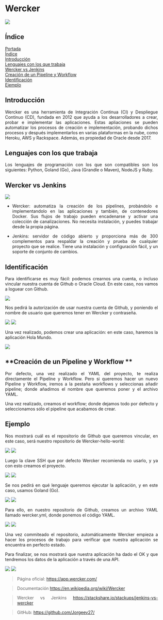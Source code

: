 <div align="justify">

# **Wercker**<a name = "id1"></a>

![](https://github.com/Jorgeev27/ci-dc/blob/main/Wercker/img/Wercker%20logo.jpeg)

## **Índice**<a name = "id2"></a>
[Portada](#id1)<br>
[Índice](#id2)<br>
[Introducción](#id3)<br>
[Lenguajes con los que trabaja](#id4)<br>
[Wercker vs Jenkins](#id5)<br>
[Creación de un Pipeline y Workflow](#id6)<br>
[Identificación](#id7)<br>
[Ejemplo](#id8)<br>

## **Introducción**<a name="id3"></a>
Wercker es una herramienta de Integración Continua (CI) y Despliegue Continuo
(CD), fundada en 2012 que ayuda a los desarrolladores a crear, probar e
implementar las aplicaciones. Estas apliaciones se pueden
 automatizar los procesos de creación e
implementación, probando dichos procesos y después implementarlos en varias
plataformas en la nube, como Heroku, AWS y Rackspace. Además, es propiedad de
Oracle desde 2017.

## **Lenguajes con los que trabaja**<a name="id4"></a>
Los lenguajes de programación con los que son compatibles son los siguientes:
Python, Goland (Go), Java (Grandle o Maven), NodeJS y Ruby.

## **Wercker vs Jenkins**<a name="id5"></a>

![](https://github.com/Jorgeev27/ci-dc/blob/main/Wercker/img/Wercker%20vs%20Jenkins.jpg)

 - Wercker: automatiza la creación de los pipelines, probándolo e implementandolo 
en las aplicaciones y también, de contenedores Docker. Sus flujos de trabajo pueden 
encadenarse y activar una colección de canalizaciones. No necesita instalación, 
y puedes trabajar desde la propia página.

 - Jenkins: servidor de código abierto y proporciona más de 300 complementos para 
respaldar la creación y prueba de cualquier proyecto que se realice. 
Tiene una instalación y configuración fácil, y un soporte de conjunto de cambios.

## **Identificación**<a name="id7"></a>
Para identificarse es muy fácil: podemos crearnos una cuenta, o incluso vincular nuestra cuenta de Github o Oracle Cloud. En este caso, nos vamos a loguear con Github. 

![](https://github.com/Jorgeev27/ci-dc/blob/main/Wercker/img/Wercker%201.jpg)
 
Nos pedirá la autorización de usar nuestra cuenta de Github, y poniendo el nombre de usuario que queremos tener en Wercker y contraseña.

![](https://github.com/Jorgeev27/ci-dc/blob/main/Wercker/img/Wercker%202.jpg)
![](https://github.com/Jorgeev27/ci-dc/blob/main/Wercker/img/Wercker%203.jpg)

Una vez realizado, podemos crear una aplicación: en este caso, haremos la aplicación Hola Mundo.

![](https://github.com/Jorgeev27/ci-dc/blob/main/Wercker/img/Wercker%204.jpg)

## **Creación de un Pipeline y Workflow **<a name="id7"></a>
Por defecto, una vez realizado el YAML del proyecto, te realiza directamente el Pipeline y Workflow. Pero si queremos hacer un nuevo Pipeline y Workflow, iremos a la pestaña workflows y seleccionas añadir pipeline; donde añadimos el nombre que queremos poner y el archivo YAML.

Una vez realizado, creamos el workflow; donde dejamos todo por defecto y seleccionamos sólo el pipeline que acabamos de crear.

## **Ejemplo**<a name="id8"></a>
Nos mostrará cuál es el repositorio de Github que queremos vincular, en este caso, será nuestro repositorio de Wercker-hello-world:

![](https://github.com/Jorgeev27/ci-dc/blob/main/Wercker/img/Wercker%205.jpg)
![](https://github.com/Jorgeev27/ci-dc/blob/main/Wercker/img/Wercker%206.jpg)
 
Luego la clave SSH que por defecto Wercker recomienda no usarlo, y ya con esto creamos el proyecto.

![](https://github.com/Jorgeev27/ci-dc/blob/main/Wercker/img/Wercker%207.jpg)
![](https://github.com/Jorgeev27/ci-dc/blob/main/Wercker/img/Wercker%208.jpg)

Se nos pedirá en qué lenguaje queremos ejecutar la aplicación, y en este caso, usamos Goland (Go). 

![](https://github.com/Jorgeev27/ci-dc/blob/main/Wercker/img/Wercker%209.jpg)
![](https://github.com/Jorgeev27/ci-dc/blob/main/Wercker/img/Wercker%2010.jpg)

Para ello, en nuestro repositorio de Github, creamos un archivo YAML llamado wercker.yml, donde ponemos el código YAML.

![](https://github.com/Jorgeev27/ci-dc/blob/main/Wercker/img/Wercker%2011.jpg)
![](https://github.com/Jorgeev27/ci-dc/blob/main/Wercker/img/Wercker%2012.jpg)

Una vez commiteado el repositorio, automáticamente Wercker empieza a hacer los procesos de trabajo para verificar que nuestra aplicación se encuentra en perfecto estado.

Para finalizar, se nos mostrará que nuestra aplicación ha dado el OK y que tendremos los datos de la aplicación a través de una API.

![](https://github.com/Jorgeev27/ci-dc/blob/main/Wercker/img/Wercker%2013.png)
![](https://github.com/Jorgeev27/ci-dc/blob/main/Wercker/img/Wercker%2014.png)

> Página oficial:
> https://app.wercker.com/

> Documentación
> https://en.wikipedia.org/wiki/Wercker

> Wercker vs Jenkins
> https://stackshare.io/stackups/jenkins-vs-wercker

> GitHub:
> https://github.com/Jorgeev27/

<div align="justify">
